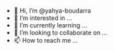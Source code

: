 - 👋 Hi, I’m @yahya-boudarra
- 👀 I’m interested in ...
- 🌱 I’m currently learning ...
- 💞️ I’m looking to collaborate on ...
- 📫 How to reach me ...

<!---
yahya-boudarra/yahya-boudarra is a ✨ special ✨ repository because its `README.md` (this file) appears on your GitHub profile.
You can click the Preview link to take a look at your changes.
--->
